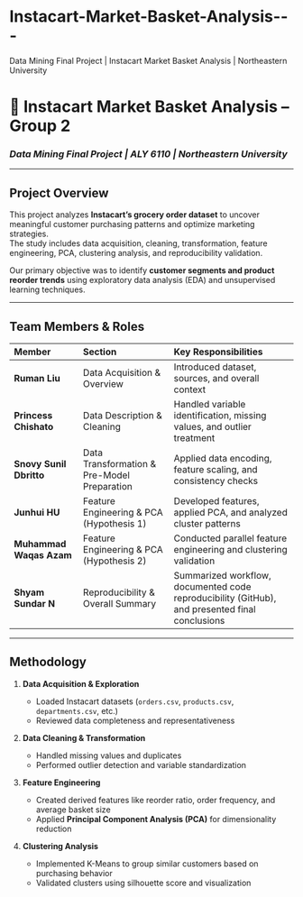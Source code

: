 # Instacart-Market-Basket-Analysis---
Data Mining Final Project | Instacart Market Basket Analysis | Northeastern University
# 🛒 Instacart Market Basket Analysis – Group 2  
### *Data Mining Final Project | ALY 6110 | Northeastern University*

---

## Project Overview  
This project analyzes **Instacart’s grocery order dataset** to uncover meaningful customer purchasing patterns and optimize marketing strategies.  
The study includes data acquisition, cleaning, transformation, feature engineering, PCA, clustering analysis, and reproducibility validation.  

Our primary objective was to identify **customer segments and product reorder trends** using exploratory data analysis (EDA) and unsupervised learning techniques.

---

## Team Members & Roles  

| Member | Section | Key Responsibilities |
|:-------|:---------|:----------------------|
| **Ruman Liu** | Data Acquisition & Overview | Introduced dataset, sources, and overall context |
| **Princess Chishato** | Data Description & Cleaning | Handled variable identification, missing values, and outlier treatment |
| **Snovy Sunil Dbritto** | Data Transformation & Pre-Model Preparation | Applied data encoding, feature scaling, and consistency checks |
| **Junhui HU** | Feature Engineering & PCA (Hypothesis 1) | Developed features, applied PCA, and analyzed cluster patterns |
| **Muhammad Waqas Azam** | Feature Engineering & PCA (Hypothesis 2) | Conducted parallel feature engineering and clustering validation |
| **Shyam Sundar N** | Reproducibility & Overall Summary | Summarized workflow, documented code reproducibility (GitHub), and presented final conclusions |

---

## Methodology  

1. **Data Acquisition & Exploration**
   - Loaded Instacart datasets (`orders.csv`, `products.csv`, `departments.csv`, etc.)
   - Reviewed data completeness and representativeness

2. **Data Cleaning & Transformation**
   - Handled missing values and duplicates
   - Performed outlier detection and variable standardization

3. **Feature Engineering**
   - Created derived features like reorder ratio, order frequency, and average basket size
   - Applied **Principal Component Analysis (PCA)** for dimensionality reduction

4. **Clustering Analysis**
   - Implemented K-Means to group similar customers based on purchasing behavior
   - Validated clusters using silhouette score and visualization




